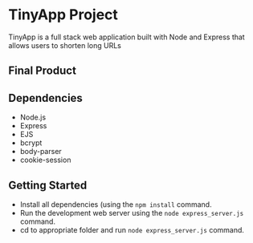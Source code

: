 # TinyApp Project

TinyApp is a full stack web application built with Node and Express that allows users to shorten long URLs

## Final Product


## Dependencies

- Node.js
- Express
- EJS
- bcrypt
- body-parser
- cookie-session

## Getting Started

- Install all dependencies (using the `npm install` command.
- Run the development web server using the `node express_server.js` command.
- cd to appropriate folder and run `node express_server.js` command.